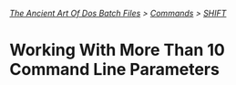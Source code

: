 *[The Ancient Art Of Dos Batch Files](./0-0-0-Table-Of-Contents.md) > [Commands](./3-0-0-Commands.md) > [SHIFT](./3-8-0-SHIFT)*

# Working With More Than 10 Command Line Parameters #